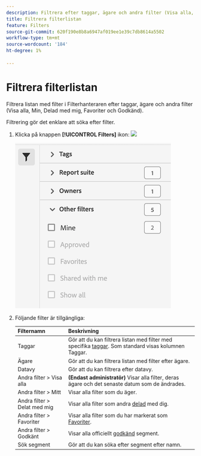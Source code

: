```yaml
---
description: Filtrera efter taggar, ägare och andra filter (Visa alla, Min, Delas med mig, Favoriter och Godkänd).
title: Filtrera filterlistan
feature: Filters
source-git-commit: 620f190e8b8a6947af019ee1e39c7db8614a5502
workflow-type: tm+mt
source-wordcount: '184'
ht-degree: 1%

---
```


# Filtrera filterlistan

Filtrera listan med filter i Filterhanteraren efter taggar, ägare och andra filter (Visa alla, Min, Delad med mig, Favoriter och Godkänd).

Filtrering gör det enklare att söka efter filter.

1. Klicka på knappen **[!UICONTROL Filters]** ikon:  ![](https://spectrum.adobe.com/static/icons/workflow_18/Smock_Filter_18_N.svg)

   ![](assets/filtering.png)

2. Följande filter är tillgängliga:

   | Filternamn | Beskrivning |
   |---|---|
   | Taggar | Gör att du kan filtrera listan med filter med specifika [taggar](/help/components/filters/filters-tag.md). Som standard visas kolumnen Taggar. |
   | Ägare | Gör att du kan filtrera listan med filter efter ägare. |
   | Datavy | Gör att du kan filtrera efter datavy. |
   | Andra filter > Visa alla | **(Endast administratör)** Visar alla filter, deras ägare och det senaste datum som de ändrades. |
   | Andra filter > Mitt | Visar alla filter som du äger. |
   | Andra filter > Delat med mig | Visar alla filter som andra [delad](/help/components/filters/filters-share.md) med dig. |
   | Andra filter > Favoriter | Visar alla filter som du har markerat som [Favoriter](/help/components/filters/filters-favorite.md). |
   | Andra filter > Godkänt | Visar alla officiellt [godkänd](/help/components/filters/filters-approve.md) segment. |
   | Sök segment | Gör att du kan söka efter segment efter namn. |